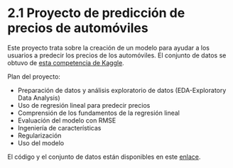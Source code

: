 # 2.1 Proyecto de predicción de precios de automóviles


Este proyecto trata sobre la creación de un modelo para ayudar a los usuarios a predecir los precios de los automóviles. El conjunto de datos se obtuvo de [esta competencia de Kaggle](https://www.kaggle.com/CooperUnion/cardataset).

Plan del proyecto:

- Preparación de datos y análisis exploratorio de datos (EDA-Exploratory Data Analysis)
- Uso de regresión lineal para predecir precios
- Comprensión de los fundamentos de la regresión lineal
- Evaluación del modelo con RMSE
- Ingeniería de características
- Regularización
- Uso del modelo

El código y el conjunto de datos están disponibles en este [enlace](https://github.com/alexeygrigorev/mlbookcamp-code/tree/master/chapter-02-car-price).